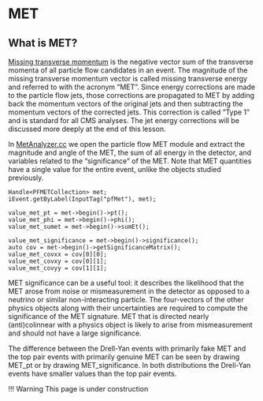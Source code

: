 #  MET



## What is MET?

[Missing transverse momentum](https://cds.cern.ch/record/1543527) is the negative vector sum of the transverse momenta of all particle flow candidates in an event. The magnitude of the missing transverse momentum vector is called missing transverse energy and referred to with the acronym “MET”. Since energy corrections are made to the particle flow jets, those corrections are propagated to MET by adding back the momentum vectors of the original jets and then subtracting the momentum vectors of the corrected jets. This correction is called “Type 1” and is standard for all CMS analyses. The jet energy corrections will be discussed more deeply at the end of this lesson.

In [MetAnalyzer.cc](https://github.com/cms-legacydata-analyses/PhysObjectExtractorTool/blob/master/PhysObjectExtractor/src/MetAnalyzer.cc) we open the particle flow MET module and extract the magnitude and angle of the MET, the sum of all energy in the detector, and variables related to the “significance” of the MET. Note that MET quantities have a single value for the entire event, unlike the objects studied previously.

```
Handle<PFMETCollection> met;
iEvent.getByLabel(InputTag("pfMet"), met);

value_met_pt = met->begin()->pt();
value_met_phi = met->begin()->phi();
value_met_sumet = met->begin()->sumEt();

value_met_significance = met->begin()->significance();
auto cov = met->begin()->getSignificanceMatrix();
value_met_covxx = cov[0][0];
value_met_covxy = cov[0][1];
value_met_covyy = cov[1][1];
```

MET significance can be a useful tool: it describes the likelihood that the MET arose from noise or mismeasurement in the detector as opposed to a neutrino or similar non-interacting particle. The four-vectors of the other physics objects along with their uncertainties are required to compute the significance of the MET signature. MET that is directed nearly (anti)colinnear with a physics object is likely to arise from mismeasurement and should not have a large significance.

The difference between the Drell-Yan events with primarily fake MET and the top pair events with primarily genuine MET can be seen by drawing MET_pt or by drawing MET_significance. In both distributions the Drell-Yan events have smaller values than the top pair events.







!!! Warning
    This page is under construction

